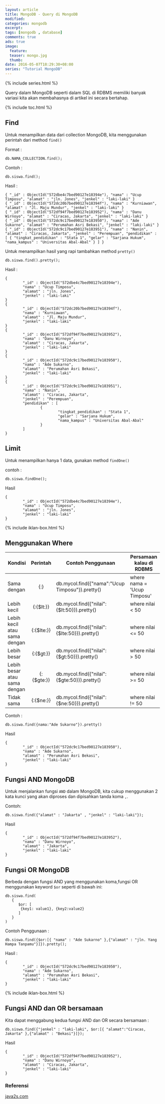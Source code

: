 ```yaml
---
layout: article
title: MongoDB - Query di MongoDB
modified:
categories: mongodb
excerpt:
tags: [mongodb , database]
comments: true
ads: true
image:
  feature:
  teaser: mongo.jpg
  thumb:
date: 2016-05-07T18:29:30+08:00
series: "Tutorial MongoDB"
---
```


{% include series.html %}

Query dalam MongoDB seperti dalam SQL di RDBMS memiliki banyak variasi kita akan membahasnya di artikel ini secara bertahap.

{% include toc.html %}

## Find

Untuk menampilkan data dari collection MongoDB, kita menggunakan perintah dari method `find()`

Format :

```
db.NAMA_COLLECTION.find();
```

Contoh :

```
db.siswa.find();
```

Hasil :

```
{ "_id" : ObjectId("572dbe4c7bed90127e18394e"), "nama" : "Ucup Timposu", "alamat" : "jln. Jones", "jenkel" : "laki-laki" }
{ "_id" : ObjectId("572dc20b7bed90127e18394f"), "nama" : "Kurniawan", "alamat" : "Jl. Maju Mundur", "jenkel" : "laki-laki" }
{ "_id" : ObjectId("572df94f7bed90127e183952"), "nama" : "Danu Wirnoyo", "alamat" : "Ciracas, Jakarta", "jenkel" : "laki-laki" }
{ "_id" : ObjectId("572dc9c17bed90127e183950"), "nama" : "Ade Sukarno", "alamat" : "Perumahan Asri Bekasi", "jenkel" : "laki-laki" }
{ "_id" : ObjectId("572dc9c17bed90127e183951"), "nama" : "Nanin", "alamat" : "Ciracas, Jakarta", "jenkel" : "Perempuan", "pendidikan" : [ { "tingkat_pendidikan" : "Stata 1", "gelar" : "Sarjana Hukum", "nama_kampus" : "Universitas Abal-Abal" } ] }
```

Untuk menampilkan hasil yang rapi tambahkan method `pretty()`

```
db.siswa.find().pretty();
```

Hasil :

```
{
        "_id" : ObjectId("572dbe4c7bed90127e18394e"),
        "nama" : "Ucup Timposu",
        "alamat" : "jln. Jones",
        "jenkel" : "laki-laki"
}
{
        "_id" : ObjectId("572dc20b7bed90127e18394f"),
        "nama" : "Kurniawan",
        "alamat" : "Jl. Maju Mundur",
        "jenkel" : "laki-laki"
}
{
        "_id" : ObjectId("572df94f7bed90127e183952"),
        "nama" : "Danu Wirnoyo",
        "alamat" : "Ciracas, Jakarta",
        "jenkel" : "laki-laki"
}
{
        "_id" : ObjectId("572dc9c17bed90127e183950"),
        "nama" : "Ade Sukarno",
        "alamat" : "Perumahan Asri Bekasi",
        "jenkel" : "laki-laki"
}
{
        "_id" : ObjectId("572dc9c17bed90127e183951"),
        "nama" : "Nanin",
        "alamat" : "Ciracas, Jakarta",
        "jenkel" : "Perempuan",
        "pendidikan" : [
                {
                        "tingkat_pendidikan" : "Stata 1",
                        "gelar" : "Sarjana Hukum",
                        "nama_kampus" : "Universitas Abal-Abal"
                }
        ]
}
```

## Limit

Untuk menampilkan hanya 1 data, gunakan method `findOne()`

contoh :

```
db.siswa.findOne();
```
Hasil

```
{
        "_id" : ObjectId("572dbe4c7bed90127e18394e"),
        "nama" : "Ucup Timposu",
        "alamat" : "jln. Jones",
        "jenkel" : "laki-laki"
}
```

{% include iklan-box.html %}

## Menggunakan Where

| Kondisi	|     Perintah    	| Contoh Penggunaan	| Persamaan kalau di RDBMS |
| ----------|:---------------:|----------|-------------------------|
| Sama dengan	| {<key>:<value>} |	db.mycol.find({"nama":"Ucup Timposu"}).pretty()	| where nama = 'Ucup Timposu' |
| Lebih kecil	| {<key>:{$lt:<value>}} |	db.mycol.find({"nilai":{$lt:50}}).pretty() |	where nilai < 50 |
| Lebih kecil atau sama dengan |	{<key>:{$lte:<value>}}	| db.mycol.find({"nilai":{$lte:50}}).pretty() |	where nilai <= 50 |
| Lebih besar | 	{<key>:{$gt:<value>}}	| db.mycol.find({"nilai":{$gt:50}}).pretty() |	where nilai > 50 |
| Lebih besar atau sama dengan |	{<key>:{$gte:<value>}}	| db.mycol.find({"nilai":{$gte:50}}).pretty()	| where nilai >= 50 |
| Tidak sama |	{<key>:{$ne:<value>}} |	db.mycol.find({"nilai":{$ne:50}}).pretty()	 | where nilai != 50 |


Contoh :

```
db.siswa.find({nama:"Ade Sukarno"}).pretty()
```

Hasil

```
{
        "_id" : ObjectId("572dc9c17bed90127e183950"),
        "nama" : "Ade Sukarno",
        "alamat" : "Perumahan Asri Bekasi",
        "jenkel" : "laki-laki"
}
```

## Fungsi AND MongoDB

Untuk menjalankan fungsi `AND` dalam MongoDB, kita cukup menggunakan 2 kata kunci yang akan diproses dan dipisahkan tanda koma `,`.

Contoh:

```
db.siswa.find({"alamat" : "Jakarta" , "jenkel" : "laki-laki"});
```

Hasil

```
{
        "_id" : ObjectId("572df94f7bed90127e183952"),
        "nama" : "Danu Wirnoyo",
        "alamat" : "Jakarta",
        "jenkel" : "laki-laki"
}
```

## Fungsi OR MongoDB

Berbeda dengan fungsi AND yang menggunakan koma,fungsi OR menggunakan keyword `$or` seperti di bawah ini:

```
db.siswa.find(
   {
      $or: [
       {key1: value1}, {key2:value2}
      ]
   }
)
```

Contoh Penggunaan :

```
db.siswa.find({$or:[{ "nama" : "Ade Sukarno" },{"alamat" : "jln. Yang Hampa Tanpamu"}]}).pretty();
```

Hasil :

```
{
        "_id" : ObjectId("572dc9c17bed90127e183950"),
        "nama" : "Ade Sukarno",
        "alamat" : "Perumahan Asri Bekasi",
        "jenkel" : "laki-laki"
}
```

{% include iklan-box.html %}

## Fungsi AND dan OR bersamaan

Kita dapat menggabung kedua fungsi AND dan OR secara bersamaan :

```
db.siswa.find({"jenkel" : "laki-laki", $or:[{ "alamat":"Ciracas, Jakarta" },{"alamat" : "Bekasi"}]});
```

Hasil

```
{
        "_id" : ObjectId("572df94f7bed90127e183952"),
        "nama" : "Danu Wirnoyo",
        "alamat" : "Ciracas, Jakarta",
        "jenkel" : "laki-laki"
}
```

### Referensi

[java2s.com](http://www.java2s.com/Tutorials/Java/MongoDB/index.htm)
